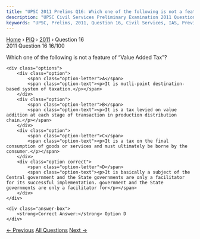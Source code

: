 ```yaml
---
title: "UPSC 2011 Prelims Q16: Which one of the following is not a feature of “Value Added..."
description: "UPSC Civil Services Preliminary Examination 2011 Question 16 with options and answer"
keywords: "UPSC, Prelims, 2011, Question 16, Civil Services, IAS, Previous Year Questions"
---
```


<nav class="breadcrumb">
    <a href="../../">Home</a>
    <span>›</span>
    <a href="../">PIQ</a>
    <span>›</span>
    <a href="./">2011</a>
    <span>›</span>
    <span>Question 16</span>
</nav>

<div class="question-header">
    <div class="question-meta">
        <span class="year-badge">2011</span>
        <span class="question-number">Question 16</span>
        <span class="progress">16/100</span>
    </div>
    <div class="progress-bar">
        <div class="progress-fill" style="width: 16.0%"></div>
    </div>
</div>

<div class="question-content">
    <div class="question-text">
        <p>Which one of the following is not a feature of “Value Added Tax”?</p>
    </div>
    
    <div class="options">
        <div class="option">
            <span class="option-letter">A</span>
            <span class="option-text"><p>It is mutli-point destination-based system of taxation.</p></span>
        </div>
        <div class="option">
            <span class="option-letter">B</span>
            <span class="option-text"><p>It is a tax levied on value addition at each stage of transaction in production distribution chain.</p></span>
        </div>
        <div class="option">
            <span class="option-letter">C</span>
            <span class="option-text"><p>It is a tax on the final consumption of goods or services and must ultimately be borne by the consumer.</p></span>
        </div>
        <div class="option correct">
            <span class="option-letter">D</span>
            <span class="option-text"><p>It is basically a subject of the Central government and the State governments are only a facilitator for its successful implementation. government and the State governments are only a facilitator for</p></span>
        </div>
    </div>

    <div class="answer-box">
        <strong>Correct Answer:</strong> Option D
    </div>
</div>

<div class="question-nav">
    <a href="../q015-regarding-carbon-credits-which-one-of-the-followin/" class="nav-btn prev">← Previous</a>
    <a href="../" class="nav-btn center">All Questions</a>
    <a href="../q017-a-closed-economy-is-an-economy-is-which/" class="nav-btn next">Next →</a>
</div>
